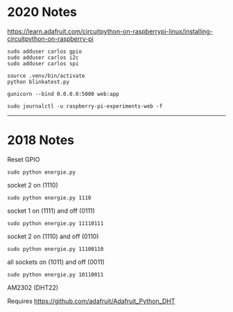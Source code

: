 # 2020 Notes

https://learn.adafruit.com/circuitpython-on-raspberrypi-linux/installing-circuitpython-on-raspberry-pi

```
sudo adduser carlos gpio
sudo adduser carlos i2c
sudo adduser carlos spi
```

```
source .venv/bin/activate
python blinkatest.py

gunicorn --bind 0.0.0.0:5000 web:app
```

```
sudo journalctl -u raspberry-pi-experiments-web -f
```

---
# 2018 Notes

Reset GPIO

```
sudo python energie.py
```

socket 2 on (1110)

```
sudo python energie.py 1110
```

socket 1 on (1111) and off (0111)

```
sudo python energie.py 11110111
```

socket 2 on (1110) and off (0110)

```
sudo python energie.py 11100110
```

all sockets on (1011) and off (0011)

```
sudo python energie.py 10110011
```

AM2302 (DHT22)

Requires https://github.com/adafruit/Adafruit_Python_DHT

